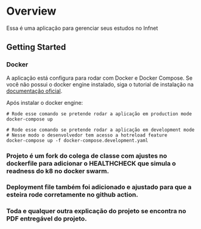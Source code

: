 # Overview

Essa é uma aplicação para gerenciar seus estudos no Infnet


## Getting Started

### Docker

A aplicação está configura para rodar com Docker e Docker Compose. Se você não possui o docker engine instalado, siga o tutorial de instalação na [documentação oficial](https://docs.docker.com/get-started/get-docker/).

Após instalar o docker engine:
```
# Rode esse comando se pretende rodar a aplicação em production mode
docker-compose up

# Rode esse comando se pretende rodar a aplicação em development mode
# Nesse modo o desenvolvedor tem acesso a hotreload feature
docker-compose up -f docker-compose.development.yaml
```

### Projeto é um fork do colega de classe com ajustes no dockerfile para adicionar o HEALTHCHECK que simula o readness do k8 no docker swarm.

### Deployment file também foi adicionado e ajustado para que a esteira rode corretamente no github action.

### Toda e qualquer outra explicação do projeto se encontra no PDF entregável do projeto.